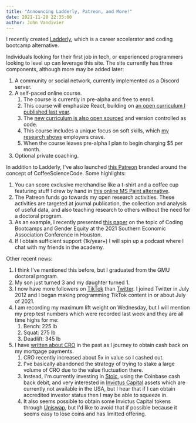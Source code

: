 ```yaml
---
title: "Announcing Ladderly, Patreon, and More!"
date: 2021-11-28 22:35:00
author: John Vandivier
---
```




<!-- wp:paragraph -->
<p>I recently created <a href=\"http://ladderly.io/\">Ladderly</a>, which is a career accelerator and coding bootcamp alternative.</p>
<!-- /wp:paragraph -->

<!-- wp:paragraph -->
<p>Individuals looking for their first job in tech, or experienced programmers looking to level up can leverage this site. The site currently has three components, although more may be added later:</p>
<!-- /wp:paragraph -->

<!-- wp:list {\"ordered\":true} -->
<ol><li>A community or social network, currently implemented as a Discord server.</li><li>A self-paced online course.<ol><li>The course is currently in pre-alpha and free to enroll.</li><li>This course will emphasize React, building on <a href=\"https://www.afterecon.com/programming/an-8-week-coding-curriculum/\">an open curriculum I published last year</a>.</li><li>The <a href=\"https://github.com/Vandivier/ladderly-slides\">new curriculum is also open sourced</a> and version controlled as code.</li><li>This course includes a unique focus on soft skills, which <a href=\"https://papers.ssrn.com/sol3/papers.cfm?abstract_id=3829269\">my research shows</a> employers crave.</li><li>When the course leaves pre-alpha I plan to begin charging $5 per month.</li></ol></li><li>Optional private coaching.</li></ol>
<!-- /wp:list -->

<!-- wp:paragraph -->
<p>In addition to Ladderly, I've also launched <a href=\"https://www.patreon.com/johnvandivier\">this Patreon</a> branded around the concept of CoffeeScienceCode. Some highlights:</p>
<!-- /wp:paragraph -->

<!-- wp:list {\"ordered\":true} -->
<ol><li>You can score exclusive merchandise like a t-shirt and a coffee cup featuring stuff I drew by hand in <a href=\"https://jspaint.app/#local:1e71cbcf03403\">this online MS Paint alternative</a>.</li><li>The Patreon funds go towards my open research activities. These activities are targeted at journal publication, the collection and analysis of useful data, and also teaching research to others without the need for a doctoral program.</li><li>As an example, I recently presented <a href=\"https://github.com/Vandivier/research-dissertation-case-for-alt-ed/tree/master/papers/alt-ed-gender\">this paper</a> on the topic of Coding Bootcamps and Gender Equity at the 2021 Southern Economic Association Conference in Houston.</li><li>If I obtain sufficient support (1k/year+) I will spin up a podcast where I chat with my friends in the academy.</li></ol>
<!-- /wp:list -->

<!-- wp:paragraph -->
<p>Other recent news:</p>
<!-- /wp:paragraph -->

<!-- wp:list {\"ordered\":true} -->
<ol><li>I think I've mentioned this before, but I graduated from the GMU doctoral program.</li><li>My son just turned 3 and my daughter turned 1.</li><li>I now have more followers on <a href=\"https://www.tiktok.com/@johnvandivier\">TikTok</a> than <a href=\"https://twitter.com/JohnVandivier\">Twitter</a>. I joined Twitter in July 2012 and I began making programming TikTok content in or about July of 2021.</li><li>I am recording my maximum lift weight on Wednesday, but I will mention my prep test numbers which were recorded last week and they are all time highs for me:<ol><li>Bench: 225 lb</li><li>Squat: 275 lb</li><li>Deadlift: 345 lb</li></ol></li><li>I have <a href=\"https://www.afterecon.com/economics-and-finance/plastiq-cro-and-cash-back-mortgage-payments/\">written about CRO</a> in the past as I journey to obtain cash back on my mortgage payments.<ol><li>CRO recently increased about 5x in value so I cashed out.</li><li>I've basically abandoned the strategy of trying to stake a large volume of CRO due to the value fluctuation there.</li><li>Instead, I'm currently investing in <a href=\"https://stoic.ai/\">Stoic</a>, using the Coinbase cash back debit, and very interested in <a href=\"https://invictuscapital.com/en/\">Invictus Capital</a> assets which are currently not available in the USA, but I hear that if I can obtain accredited investor status then I may be able to squeeze in.</li><li>It also seems possible to obtain some Invictus Capital tokens through <a href=\"https://info.uniswap.org/home#/\">Uniswap</a>, but I'd like to avoid that if possible because it seems easy to lose coins and has limitted offering.</li></ol></li></ol>
<!-- /wp:list -->